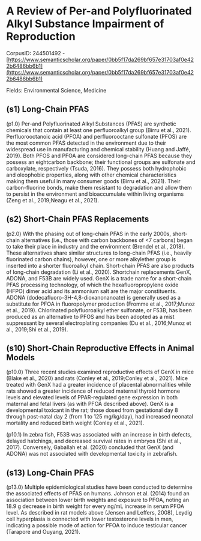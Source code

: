 # A Review of Per-and Polyfluorinated Alkyl Substance Impairment of Reproduction

CorpusID: 244501492 - [https://www.semanticscholar.org/paper/0bb5f17da269bf657e31703af0e422b6486bb6b1](https://www.semanticscholar.org/paper/0bb5f17da269bf657e31703af0e422b6486bb6b1)

Fields: Environmental Science, Medicine

## (s1) Long-Chain PFAS
(p1.0) Per-and Polyfluorinated Alkyl Substances (PFAS) are synthetic chemicals that contain at least one perfluoroalkyl group (Birru et al., 2021). Perfluorooctanoic acid (PFOA) and perfluorooctane sulfonate (PFOS) are the most common PFAS detected in the environment due to their widespread use in manufacturing and chemical stability (Huang and Jaffé, 2019). Both PFOS and PFOA are considered long-chain PFAS because they possess an eightcarbon backbone; their functional groups are sulfonate and carboxylate, respectively (Tsuda, 2016). They possess both hydrophobic and oleophobic properties, along with other chemical characteristics making them useful in many consumer goods (Birru et al., 2021). Their carbon-fluorine bonds, make them resistant to degradation and allow them to persist in the environment and bioaccumulate within living organisms (Zeng et al., 2019;Neagu et al., 2021).
## (s2) Short-Chain PFAS Replacements
(p2.0) With the phasing out of long-chain PFAS in the early 2000s, short-chain alternatives (i.e., those with carbon backbones of <7 carbons) began to take their place in industry and the environment (Brendel et al., 2018). These alternatives share similar structures to long-chain PFAS (i.e., heavily fluorinated carbon chains), however, one or more alkylether group is inserted into a shorter fluoroalkyl chain. Short-chain PFAS are also products of long-chain degradation (Li et al., 2020). Shortchain replacements GenX, ADONA, and F53B are widely used. GenX is a trade name for a short-chain PFAS processing technology, of which the hexafluoropropylene oxide (HFPO) dimer acid and its ammonium salt are the major constituents. ADONA (dodecafluoro-3H-4,8-dioxanonanoate) is generally used as a substitute for PFOA in fluoropolymer production (Fromme et al., 2017;Munoz et al., 2019). Chlorinated polyfluoroalkyl ether sulfonate, or F53B, has been produced as an alternative to PFOS and has been adopted as a mist suppressant by several electroplating companies (Du et al., 2016;Munoz et al., 2019;Shi et al., 2019).
## (s10) Short-Chain Reproductive Effects in Animal Models
(p10.0) Three recent studies examined reproductive effects of GenX in mice (Blake et al., 2020) and rats (Conley et al., 2019;Conley et al., 2021). Mice treated with GenX had a greater incidence of placental abnormalities while rats showed a greater incidence of reduced maternal thyroid hormone levels and elevated levels of PPAR-regulated gene expression in both maternal and fetal livers (as with PFOA described above). GenX is a developmental toxicant in the rat; those dosed from gestational day 8 through post-natal day 2 (from 1 to 125 mg/kg/day), had increased neonatal mortality and reduced birth weight (Conley et al., 2021).

(p10.1) In zebra fish, F53B was associated with an increase in birth defects, delayed hatchings, and decreased survival rates in embryos (Shi et al., 2017). Conversely, Gaballah et al. (2020) concluded that GenX (and ADONA) was not associated with developmental toxicity in zebrafish.
## (s13) Long-Chain PFAS
(p13.0) Multiple epidemiological studies have been conducted to determine the associated effects of PFAS on humans. Johnson et al. (2014) found an association between lower birth weights and exposure to PFOA, noting an 18.9 g decrease in birth weight for every ng/mL increase in serum PFOA level. As described in rat models above (Jensen and Leffers, 2008), Leydig cell hyperplasia is connected with lower testosterone levels in men, indicating a possible mode of action for PFOA to induce testicular cancer (Tarapore and Ouyang, 2021).
